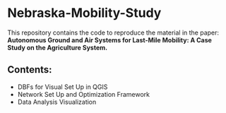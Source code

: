# Nebraska-Mobility-Study
This repository contains the code to reproduce the material in the paper: **Autonomous Ground and Air Systems for Last-Mile Mobility: A Case Study on the Agriculture System.** 

## Contents:

- DBFs for Visual Set Up in QGIS
- Network Set Up and Optimization Framework
- Data Analysis Visualization

